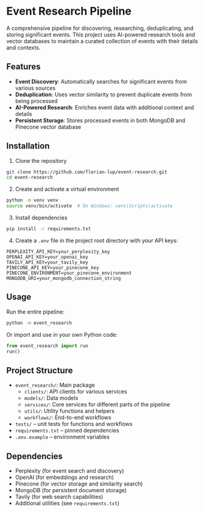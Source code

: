 # Event Research Pipeline

A comprehensive pipeline for discovering, researching, deduplicating, and storing significant events. This project uses AI-powered research tools and vector databases to maintain a curated collection of events with their details and contexts.

## Features

- **Event Discovery**: Automatically searches for significant events from various sources
- **Deduplication**: Uses vector similarity to prevent duplicate events from being processed
- **AI-Powered Research**: Enriches event data with additional context and details
- **Persistent Storage**: Stores processed events in both MongoDB and Pinecone vector database

## Installation

1. Clone the repository
```bash
git clone https://github.com/florian-lup/event-research.git
cd event-research
```

2. Create and activate a virtual environment
```bash
python -m venv venv
source venv/bin/activate  # On Windows: venv\Scripts\activate
```

3. Install dependencies
```bash
pip install -r requirements.txt
```

4. Create a `.env` file in the project root directory with your API keys:
```
PERPLEXITY_API_KEY=your_perplexity_key
OPENAI_API_KEY=your_openai_key
TAVILY_API_KEY=your_tavily_key
PINECONE_API_KEY=your_pinecone_key
PINECONE_ENVIRONMENT=your_pinecone_environment
MONGODB_URI=your_mongodb_connection_string
```

## Usage

Run the entire pipeline:
```bash
python -m event_research
```

Or import and use in your own Python code:
```python
from event_research import run
run()
```

## Project Structure

- `event_research/`: Main package
  - `clients/`: API clients for various services
  - `models/`: Data models
  - `services/`: Core services for different parts of the pipeline
  - `utils/`: Utility functions and helpers
  - `workflows/`: End-to-end workflows
- `tests/` – unit tests for functions and workflows
- `requirements.txt` – pinned dependencies
- `.env.example` – environment variables



## Dependencies

- Perplexity (for event search and discovery)
- OpenAI (for embeddings and research)
- Pinecone (for vector storage and similarity search)
- MongoDB (for persistent document storage)
- Tavily (for web search capabilities)
- Additional utilities (see `requirements.txt`)
